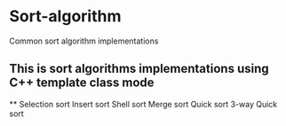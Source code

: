 # Sort-algorithm
Common sort algorithm implementations
## This is sort algorithms implementations using C++ template class mode
** Selection sort
Insert sort
Shell sort
Merge sort
Quick sort
3-way Quick sort
